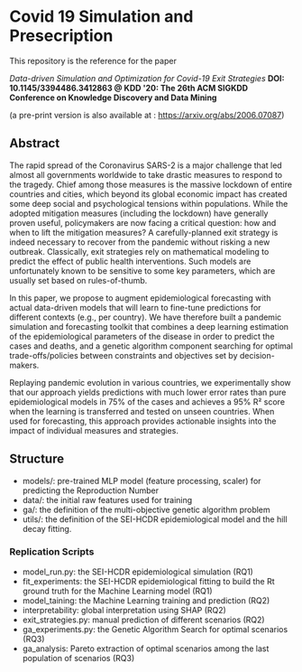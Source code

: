 # Covid 19 Simulation and Presecription

This repository is the reference for the paper 

*Data-driven Simulation and Optimization for Covid-19 Exit Strategies*
**DOI: 10.1145/3394486.3412863 @ KDD '20: The 26th ACM SIGKDD Conference on Knowledge Discovery and Data Mining**

(a pre-print version is also available at : https://arxiv.org/abs/2006.07087)

## Abstract

The rapid spread of the Coronavirus SARS-2 is a major challenge that led almost all governments worldwide to take drastic measures to respond to the tragedy. Chief among those measures is the massive lockdown of entire countries and cities, which beyond its global economic impact has created some deep social and psychological tensions within populations. While the adopted mitigation measures (including the lockdown) have generally proven useful, policymakers are now facing a critical question: how and when to lift the mitigation measures? A carefully-planned exit strategy is indeed necessary to recover from the pandemic without risking a new outbreak. Classically, exit strategies rely on mathematical modeling to predict the effect of public health interventions. Such models are unfortunately known to be sensitive to some key parameters, which are usually set based on rules-of-thumb.

In this paper, we propose to augment epidemiological forecasting with actual data-driven models that will learn to fine-tune predictions for different contexts (e.g., per country). We have therefore built a pandemic simulation and forecasting toolkit that combines a deep learning estimation of the epidemiological parameters of the disease in order to predict the cases and deaths, and a genetic algorithm component searching for optimal trade-offs/policies between constraints and objectives set by decision-makers.

Replaying pandemic evolution in various countries, we experimentally show that our approach yields predictions with much lower error rates than pure epidemiological models in 75% of the cases and achieves a 95% R² score when the learning is transferred and tested on unseen countries. When used for forecasting, this approach provides actionable insights into the impact of individual measures and strategies.


## Structure

* models/: pre-trained MLP model (feature processing, scaler) for predicting the Reproduction Number
* data/: the initial raw features used for training
* ga/: the definition of the multi-objective genetic algorithm problem
* utils/: the definition of the SEI-HCDR epidemiological model and the hill decay fitting. 

### Replication Scripts
* model_run.py: the SEI-HCDR epidemiological simulation (RQ1)
* fit_experiments: the SEI-HCDR epidemiological fitting to build the Rt ground truth for the Machine Learning model (RQ1)
* model_taining: the Machine Learning training and prediction (RQ2)
* interpretability: global interpretation using SHAP (RQ2)
* exit_strategies.py: manual prediction of different scenarios (RQ2)
* ga_experiments.py: the Genetic Algorithm Search for optimal scenarios (RQ3)
* ga_analysis: Pareto extraction of optimal scenarios among the last population of scenarios (RQ3)


